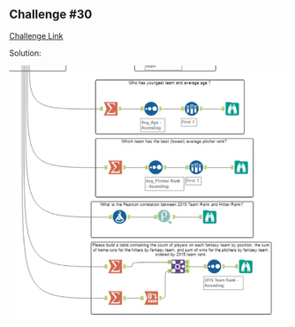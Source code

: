 ## Challenge #30

[Challenge Link](https://community.alteryx.com/t5/Weekly-Challenge/Challenge-30-Alteryx-16-Grand-Prix-Race-1-L2/td-p/36433)

Solution:

![image](Challenge%2030.jpg)


